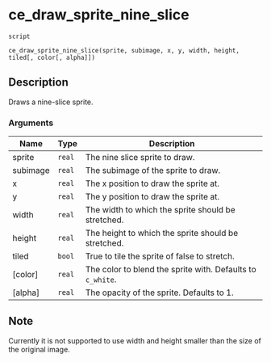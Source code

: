 # ce_draw_sprite_nine_slice
`script`
```gml
ce_draw_sprite_nine_slice(sprite, subimage, x, y, width, height, tiled[, color[, alpha]])
```

## Description
Draws a nine-slice sprite.

### Arguments
| Name | Type | Description |
| ---- | ---- | ----------- |
| sprite | `real` | The nine slice sprite to draw. |
| subimage | `real` | The subimage of the sprite to draw. |
| x | `real` | The x position to draw the sprite at. |
| y | `real` | The y position to draw the sprite at. |
| width | `real` | The width to which the sprite should be stretched. |
| height | `real` | The height to which the sprite should be stretched. |
| tiled | `bool` | True to tile the sprite of false to stretch. |
| [color] | `real` | The color to blend the sprite with. Defaults to `c_white`. |
| [alpha] | `real` | The opacity of the sprite. Defaults to 1. |

## Note
 Currently it is not supported to use width and height smaller than
the size of the original image.